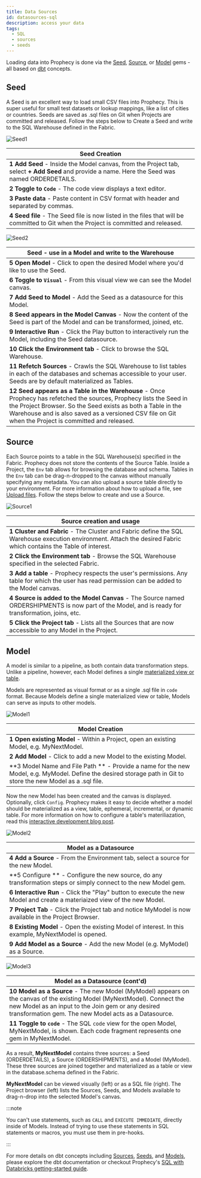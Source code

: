 ```yaml
---
title: Data Sources
id: datasources-sql
description: access your data
tags:
  - SQL
  - sources
  - seeds
---
```


Loading data into Prophecy is done via the [Seed](#seed), [Source](#source), or [Model](#model) gems - all based on [dbt](https://docs.getdbt.com/docs/build/projects) concepts.

## Seed

A Seed is an excellent way to load small CSV files into Prophecy. This is super useful for small test datasets or lookup mappings, like a list of cities or countries. Seeds are saved as .sql files on Git when Projects are committed and released. Follow the steps below to Create a Seed and write to the SQL Warehouse defined in the Fabric.

![Seed1](img/Seed1.png)

| **Seed Creation**                                                                                                                               |
| ----------------------------------------------------------------------------------------------------------------------------------------------- |
| **1 Add Seed** - Inside the Model canvas, from the Project tab, select **+ Add Seed** and provide a name. Here the Seed was named ORDERDETAILS. |
| **2 Toggle to `Code`** - The code view displays a text editor.                                                                                  |
| **3 Paste data** - Paste content in CSV format with header and separated by commas.                                                             |
| **4 Seed file** - The Seed file is now listed in the files that will be committed to Git when the Project is committed and released.            |

![Seed2](img/Seed2.png)

| **Seed - use in a Model and write to the Warehouse**                                                                                                                                                                                                                                        |
| ------------------------------------------------------------------------------------------------------------------------------------------------------------------------------------------------------------------------------------------------------------------------------------------- |
| **5 Open Model** - Click to open the desired Model where you'd like to use the Seed.                                                                                                                                                                                                        |
| **6 Toggle to `Visual`** - From this visual view we can see the Model canvas.                                                                                                                                                                                                               |
| **7 Add Seed to Model** - Add the Seed as a datasource for this Model.                                                                                                                                                                                                                      |
| **8 Seed appears in the Model Canvas** - Now the content of the Seed is part of the Model and can be transformed, joined, etc.                                                                                                                                                              |
| **9 Interactive Run** - Click the Play button to interactively run the Model, including the Seed datasource.                                                                                                                                                                                |
| **10 Click the Environment tab** - Click to browse the SQL Warehouse.                                                                                                                                                                                                                       |
| **11 Refetch Sources** - Crawls the SQL Warehouse to list tables in each of the databases and schemas accessible to your user. Seeds are by default materialized as Tables.                                                                                                                 |
| **12 Seed appears as a Table in the Warehouse** - Once Prophecy has refetched the sources, Prophecy lists the Seed in the Project Browser. So the Seed exists as both a Table in the Warehouse and is also saved as a versioned CSV file on Git when the Project is committed and released. |

## Source

Each Source points to a table in the SQL Warehouse(s) specified in the Fabric. Prophecy does not store the contents of the Source Table. Inside a Project, the `Env` tab allows for browsing the database and schema. Tables in the `Env` tab can be drag-n-dropped to the canvas without manually specifying any metadata. You can also upload a source table directly to your environment. For more information about how to upload a file, see [Upload files](./upload-files). Follow the steps below to create and use a Source.

![Source1](img/Source1.png)

| **Source creation and usage**                                                                                                                                     |
| ----------------------------------------------------------------------------------------------------------------------------------------------------------------- |
| **1 Cluster and Fabric** - The Cluster and Fabric define the SQL Warehouse execution environment. Attach the desired Fabric which contains the Table of interest. |
| **2 Click the Environment tab** - Browse the SQL Warehouse specified in the selected Fabric.                                                                      |
| **3 Add a table** - Prophecy respects the user's permissions. Any table for which the user has read permission can be added to the Model canvas.                  |
| **4 Source is added to the Model Canvas** - The Source named ORDERSHIPMENTS is now part of the Model, and is ready for transformation, joins, etc.                |
| **5 Click the Project tab** - Lists all the Sources that are now accessible to any Model in the Project.                                                          |

## Model

A model is similar to a pipeline, as both contain data transformation steps. Unlike a pipeline, however, each Model defines a single [materialized view or table](https://docs.getdbt.com/docs/build/materializations#materializations).

Models are represented as visual format or as a single .sql file in `code` format. Because Models define a single materialized view or table, Models can serve as inputs to other models.

![Model1](img/Model1.png)

| Model Creation                                                                                                                                                  |
| --------------------------------------------------------------------------------------------------------------------------------------------------------------- |
| **1 Open existing Model** - Within a Project, open an existing Model, e.g. MyNextModel.                                                                         |
| **2 Add Model** - Click to add a new Model to the existing Model.                                                                                               |
| **3 Model Name and File Path ** - Provide a name for the new Model, e.g. MyModel. Define the desired storage path in Git to store the new Model as a .sql file. |

Now the new Model has been created and the canvas is displayed. Optionally, click `Config`. Prophecy makes it easy to decide whether a model should be materialized as a view, table, ephemeral, incremental, or dynamic table. For more information on how to configure a table's materiliazation, read this [interactive development blog post](https://www.prophecy.io/blog/interactive-development).

![Model2](img/Model2.png)

| Model as a Datasource                                                                                                    |
| ------------------------------------------------------------------------------------------------------------------------ |
| **4 Add a Source** - From the Environment tab, select a source for the new Model.                                        |
| **5 Configure ** - Configure the new source, do any transformation steps or simply connect to the new Model gem.         |
| **6 Interactive Run** - Click the "Play" button to execute the new Model and create a materiaized view of the new Model. |
| **7 Project Tab** - Click the Project tab and notice MyModel is now available in the Project Browser.                    |
| **8 Existing Model** - Open the existing Model of interest. In this example, MyNextModel is opened.                      |
| **9 Add Model as a Source** - Add the new Model (e.g. MyModel) as a Source.                                              |

![Model3](img/Model3.png)

| Model as a Datasource (cont'd)                                                                                                                                                                                                         |
| -------------------------------------------------------------------------------------------------------------------------------------------------------------------------------------------------------------------------------------- |
| **10 Model as a Source** - The new Model (MyModel) appears on the canvas of the existing Model (MyNextModel). Connect the new Model as an input to the Join gem or any desired transformation gem. The new Model acts as a Datasource. |
| **11 Toggle to `code`** - The SQL `code` view for the open Model, MyNextModel, is shown. Each code fragment represents one gem in MyNextModel.                                                                                         |

As a result, **MyNextModel** contains three sources: a Seed (ORDERDETAILS), a Source (ORDERSHIPMENTS), and a Model (MyModel). These three sources are joined together and materialized as a table or view in the database.schema defined in the Fabric.

**MyNextModel** can be viewed visually (left) or as a SQL file (right). The Project browser (left) lists the Sources, Seeds, and Models available to drag-n-drop into the selected Model's canvas.

:::note

You can't use statements, such as `CALL` and `EXECUTE IMMEDIATE`, directly inside of Models. Instead of trying to use these statements in SQL statements or macros, you must use them in pre-hooks.

:::

For more details on dbt concepts including [Sources](https://docs.getdbt.com/docs/build/sources), [Seeds](https://docs.getdbt.com/docs/build/seeds), and [Models](https://docs.getdbt.com/docs/build/models), please explore the dbt documentation or checkout Prophecy's [SQL with Databricks getting-started guide](/docs/getting-started/getting-started-with-low-code-sql.md).
